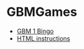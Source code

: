 # GBMGames

- [GBM 1 Bingo](https://subbel.github.io/bingo.html)
- [HTML instructions](https://subbel.github.io/WorkshopHTML.html)
